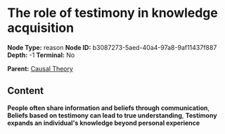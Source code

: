# The role of testimony in knowledge acquisition

**Node Type:** reason
**Node ID:** b3087273-5aed-40a4-97a8-9af11437f887
**Depth:** -1
**Terminal:** No

**Parent:** [Causal Theory](causal-theory.md)

## Content

**People often share information and beliefs through communication**, **Beliefs based on testimony can lead to true understanding**, **Testimony expands an individual's knowledge beyond personal experience**
